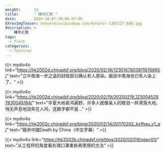 ```yaml
---
weight:      12
title:       " 精华汇聚 "
date:        2019-10-07:36:00-07:00
XXresImgTeaser: teaserpics/pixabay.com/monitor-1307227_640.jpg
description: >
    精华汇聚 
tags:
  - front
categories:
  - features
---
```


{{< mydiv4o link="https://hk2002d.chinadsf.org/blog/2020/02/19/1230167803811876865/"
    text="立中南海一步之遥的财政部已确认有人感染。据说中南海也已有人染上了。"
    >}}

{{< mydiv4o link="https://hk2002d.chinadsf.org/blog/2020/02/19/20200219_1230045287630045184/"
    text="华夏大地哀鸿遍野，许多人就像亲人的眼泪一样滑落大地，悄无声息地消失在人间，连数字都不是…"
    >}}

{{< mydiv4o link="https://hk2002c.chinadsf.org/blog/2020/02/14/20170202_kxfhqu_v1_q/"
    text="致命中國Death by China（中文字幕）"
    >}}

{{< mydiv4o link="https://hk2002b.chinadsf.org/blog/2020/02/09/spec01/"
    text="从工程师的角度看处理口罩重新再使用的方法" 
    >}}

